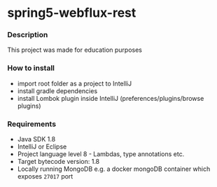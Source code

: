 # spring5-webflux-rest

### Description

This project was made for education purposes

### How to install
- import root folder as a project to IntelliJ
- install gradle dependencies
- install Lombok plugin inside IntelliJ (preferences/plugins/browse plugins)

### Requirements
- Java SDK 1.8
- IntelliJ or Eclipse
- Project language level 8 - Lambdas, type annotations etc.
- Target bytecode version: 1.8
- Locally running MongoDB e.g. a docker mongoDB container which exposes `27017` port
